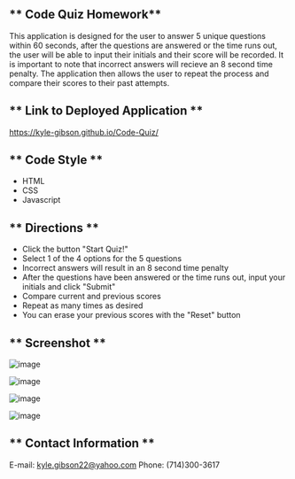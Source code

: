 ** Code Quiz Homework**
----------------------------------------
This application is designed for the user to answer 5 unique questions within 60 seconds,
after the questions are answered or the time runs out, the user will be able to input their initials 
and their score will be recorded. It is important to note that incorrect answers will recieve an 8
 second time penalty. The application then allows the user to repeat the process and compare 
 their scores to their past attempts.
 
 ** Link to Deployed Application **
---------------------------------------
https://kyle-gibson.github.io/Code-Quiz/

** Code Style **
---------------------------------------
- HTML
- CSS
- Javascript

** Directions **
---------------------------------------
- Click the button "Start Quiz!"
- Select 1 of the 4 options for the 5 questions
- Incorrect answers will result in an 8 second time penalty
- After the questions have been answered or the time runs out, input your initials and click "Submit"
- Compare current and previous scores
- Repeat as many times as desired
- You can erase your previous scores with the "Reset" button

** Screenshot **
---------------------------------------

![image](https://github.com/kylegibson0827/Code-Quiz/blob/main/code%20quiz.png)

![image](https://github.com/kylegibson0827/Code-Quiz/blob/main/codequiz2.png)

![image](https://github.com/kylegibson0827/Code-Quiz/blob/main/codequiz3.png)

![image](https://github.com/kylegibson0827/Code-Quiz/blob/main/codequiz4.png)

** Contact Information **
---------------------------------------
E-mail: kyle.gibson22@yahoo.com
Phone: (714)300-3617
